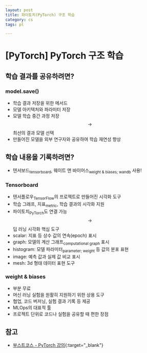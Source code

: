 ```yaml
---
layout: post
title: 파이토치(PyTorch) 구조 학습
category: cs
tags: pl

---
```


# [PyTorch] PyTorch 구조 학습

## 학습 결과를 공유하려면?
### model.save()
- 학습 결과 저장을 위한 메서드
- 모델 아키텍처와 파라미터 저장
- 모델 학습 중간 과정 저장 $$\rightarrow$$ 최선의 결과 모델 선택
- 만들어진 모델을 외부 연구자와 공유하여 학습 재연성 향상

## 학습 내용을 기록하려면?
- 텐서보드<sub>tensorboard</sub>, 웨이트 앤 바이어스<sub>weight & biases; wandb</sub> 사용!

### Tensorboard
- 텐서플로우<sub>TensorFlow</sub>의 프로젝트로 만들어진 시각화 도구
- 학습 그래프, 지표<sub>metric</sub>, 학습 결과의 시각화 지원
- 파이토치<sub>PyTorch</sub>도 연결 가능 $$\rightarrow$$ 딥 러닝 시각화 핵심 도구
- scalar: 지표 등 상수 값의 연속(epoch) 표시
- graph: 모델의 계산 그래프<sub>computational graph</sub> 표시
- histogram: 모델 파라미터<sub>parameter; weight</sub> 등 값의 분포 표현
- image: 예측 값과 실제 값 비교 표시
- mesh: 3d 형태 데이터 표현 도구

### weight & biases
- 부분 무료
- 머신 러닝 실험을 원활히 지원하기 위한 상용 도구
- 협업, 코드 버저닝, 실험 결과 기록 등 제공
- MLOps의 대표적 툴
- 프로젝트 단위로 코드나 실험을 공유할 때 편한 장점

## 참고
- [부스트코스 - PyTorch 강의](https://www.boostcourse.org/ai213){:target="_blank"}